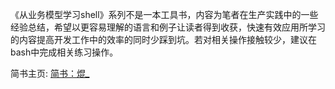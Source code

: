 《从业务模型学习shell》系列不是一本工具书，内容为笔者在生产实践中的一些经验总结，希望以更容易理解的语言和例子让读者得到收获，快速有效应用所学习的内容提高开发工作中的效率的同时少踩到坑。若对相关操作接触较少，建议在bash中完成相关练习操作。

简书主页: [简书：焜_](https://www.jianshu.com/u/ea241c8d5d6a)
